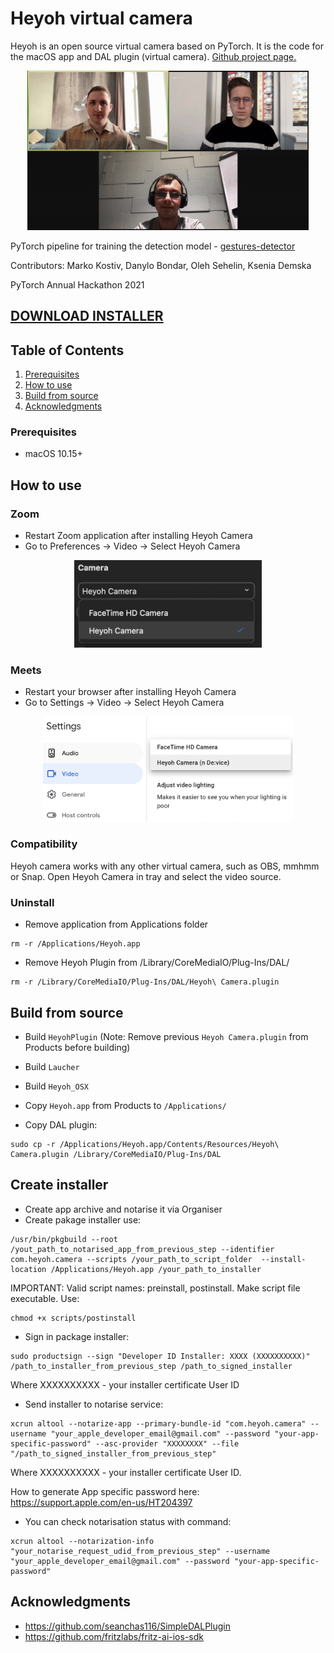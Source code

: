 # Heyoh virtual camera

Heyoh is an open source virtual camera based on PyTorch. It is the code for the macOS app and DAL plugin (virtual camera). [Github project page.](https://heyoh-app.github.io/heyoh-project-page/)
<p align="center">
<img src="https://raw.githubusercontent.com/heyoh-app/heyoh-project-page/main/docs/images/demo.gif" alt="drawing" width="450"/>
</p>

PyTorch pipeline for training the detection model -  [gestures-detector](https://github.com/heyoh-app/gestures-detector) 

Contributors: Marko Kostiv, Danylo Bondar, Oleh Sehelin, Ksenia Demska

PyTorch Annual Hackathon 2021

## [DOWNLOAD INSTALLER](https://l.linklyhq.com/l/dcFk)

## Table of Contents
1. [Prerequisites](#prerequisites)
3. [How to use](#how-to-use)
4. [Build from source](#build-from-source)
4. [Acknowledgments](#acknowledgments)

### Prerequisites
- macOS 10.15+

## How to use

### Zoom
- Restart Zoom application after installing Heyoh Camera
- Go to Preferences -> Video -> Select Heyoh Camera
<p align="center">
<img src="docs/images/zoom-heyoh-camera.png" alt="drawing" width="300"/>
</p>

### Meets
- Restart your browser after installing Heyoh Camera
- Go to Settings -> Video -> Select Heyoh Camera
<p align="center">
<img src="docs/images/meets-heyoh-camera.png" alt="drawing" width="400"/>
</p>

### Compatibility
Heyoh camera works with any other virtual camera, such as OBS, mmhmm or Snap. Open Heyoh Camera in tray and select the video source.


### Uninstall

- Remove application from Applications folder
```
rm -r /Applications/Heyoh.app
```
- Remove Heyoh Plugin from /Library/CoreMediaIO/Plug-Ins/DAL/
```
rm -r /Library/CoreMediaIO/Plug-Ins/DAL/Heyoh\ Camera.plugin
```

## Build from source

- Build `HeyohPlugin` (Note: Remove previous `Heyoh Camera.plugin` from Products before building)
- Build `Laucher`
- Build `Heyoh_OSX`

- Copy `Heyoh.app` from Products to `/Applications/`
- Copy DAL plugin:
```
sudo cp -r /Applications/Heyoh.app/Contents/Resources/Heyoh\ Camera.plugin /Library/CoreMediaIO/Plug-Ins/DAL
```

## Create installer
- Create app archive and notarise it via Organiser
- Create pakage installer use:
```
/usr/bin/pkgbuild --root /yout_path_to_notarised_app_from_previous_step --identifier com.heyoh.camera --scripts /your_path_to_script_folder  --install-location /Applications/Heyoh.app /your_path_to_installer
```
IMPORTANT: Valid script names: preinstall, postinstall. Make script file executable. Use:
```
chmod +x scripts/postinstall
```

- Sign in package installer: 
```
sudo productsign --sign "Developer ID Installer: XXXX (XXXXXXXXXX)" /path_to_installer_from_previous_step /path_to_signed_installer
```
Where XXXXXXXXXX - your installer certificate User ID

- Send installer to notarise service:
```
xcrun altool --notarize-app --primary-bundle-id "com.heyoh.camera" --username "your_apple_developer_email@gmail.com" --password "your-app-specific-password" --asc-provider "XXXXXXXX" --file "/path_to_signed_installer_from_previous_step"
```
Where XXXXXXXXXX - your installer certificate User ID.

How to generate App specific password here: https://support.apple.com/en-us/HT204397

- You can check notarisation status with command:
```
xcrun altool --notarization-info "your_notarise_request_udid_from_previous_step" --username "your_apple_developer_email@gmail.com" --password "your-app-specific-password"            
```
 
## Acknowledgments
- https://github.com/seanchas116/SimpleDALPlugin
- https://github.com/fritzlabs/fritz-ai-ios-sdk
